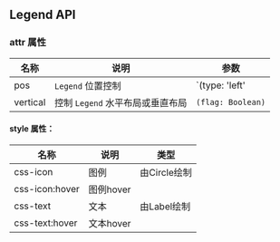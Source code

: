 ## Legend API


### attr 属性

| 名称     | 说明                             | 参数                                             |
| -------- | -------------------------------- | ------------------------------------------------ |
| pos | `Legend` 位置控制                | `(type: 'left' | 'top', value: String | Number)` |
| vertical | 控制 `Legend` 水平布局或垂直布局 | `(flag: Boolean)`                                |


#### style 属性：
| 名称         | 说明                 | 类型  |
| ------------| --------------------| ----- |
| css-icon       | 图例    | 由Circle绘制       |
| css-icon:hover      | 图例hover |      |
| css-text      | 文本       | 由Label绘制      |
| css-text:hover      | 文本hover       |       |